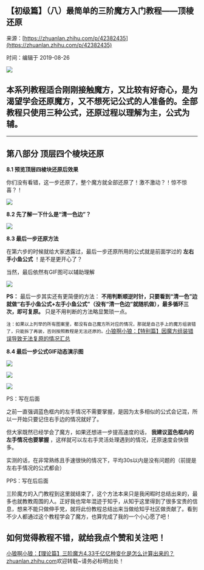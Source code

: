 ## 【初级篇】（八）最简单的三阶魔方入门教程——顶棱还原

来源：[https://zhuanlan.zhihu.com/p/42382435](https://zhuanlan.zhihu.com/p/42382435)

时间：编辑于 2019-08-26



![][0]

##  **本系列教程适合刚刚接触魔方，又比较有好奇心，是为渴望学会还原魔方，又不想死记公式的人准备的。全部教程只使用三种公式，还原过程以理解为主，公式为辅。** 

-----

##  **第八部分 顶层四个棱块还原** 

 **8.1 预览顶层四棱块还原后效果** 

你们没有看错，这一步还原了，整个魔方就全部还原了！激不激动？！惊不惊喜？！



![][1]

 **8.2 先了解一下什么是“清一色边”？** 



![][2]

 **8.3 最后一步还原方法** 

在第六步的时候就给大家透露过，最后一步还原所用的公式就是前面学过的 **左右手小鱼公式** ！是不是更开心了？

当然，最后依然有GIF图可以辅助理解



![][3]

 **PS：** 最后一步其实还有更简便的方法： **不用判断顺逆时针，只要看到“清一色”边就做“右手小鱼公式+左手小鱼公式”（没有“清一色边”就随机做），最多循环三次，即可复原。** 只是不用判断的方法略显繁琐一点。

`注：如果以上列举的所有图案里，都没有自己魔方所对应的情况，那就是自己手上的魔方组装错了，只能拆了再装，否则按照教程是无法还原的。`[小狼啊小狼：【特别篇】因魔方组装错误导致无法复原的情况汇总][8]

 **8.4 最后一步公式GIF动态演示图** 



![][4]



![][5]



![][6]

PS：写在后面

之前一直强调蓝色框内的左手情况不需要掌握，是因为太多相似的公式会记混，所以一开始只要记住右手边的情况就好了。

但大家既然已经学会了魔方，如果还想进一步提高速度的话， **我建议蓝色框内的左手情况也要掌握** ，这样就可以左右手灵活处理遇到的情况，还原速度会快很多。

实测的话，在非常熟练且手速很快的情况下，平均30s以内是没有问题的（前提是左右手情况的公式都会）

PPS：写在后后面

三阶魔方的入门教程到这里就结束了，这个方法本来只是我闲暇时总结出来的，最多也就教教周围的人。正好我也常年混迹于知乎，从知乎这里得到了很多宝贵的信息，想来不能只做伸手党，就将此份教程总结出来当做给知乎社区做贡献了。看到不少人都通过这个教程学会了魔方，也算完成了我的一个小心愿了吧！

##  **如何觉得教程不错，就给我点个赞和关注吧！** 

[小狼啊小狼：【理论篇】三阶魔方4.33千亿亿种变化是怎么计算出来的？​zhuanlan.zhihu.com][9]欢迎转载~请务必标明出处！ 

[8]: https://zhuanlan.zhihu.com/p/54083211
[9]: https://zhuanlan.zhihu.com/p/57444167

[0]: ../img/v2-9791ae24d70bec317827e86c0105a697_1200x500.jpg
[1]: ../img/v2-9b89c6418c95045d512cebfac5c14acb_b.gif
[2]: ../img/v2-4677a686ec8adfd8c5488115ff067ed7_r.jpg
[3]: ../img/v2-df66991f462f80a9bad4c866b3335f5d_r.jpg
[4]: ../img/v2-fc4171514ce5fe89e07c9340a47cb105_b.gif
[5]: ../img/v2-e2951bc73dace8549919bfa765df5865_b.gif
[6]: ../img/v2-22604fa82baf59aae6ffbaa3f8f2a327_b.gif
